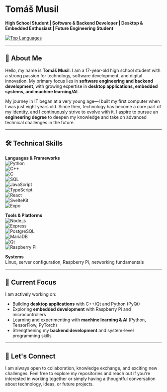 # Tomáš Musil

**High School Student | Software & Backend Developer | Desktop & Embedded Enthusiast | Future Engineering Student**

[![Top Languages](https://github-readme-stats.vercel.app/api/top-langs/?username=TomasMusi&layout=compact&hide=html&theme=dark)](https://github.com/TomasMusi)  

---

## 🧠 About Me

Hello, my name is **Tomáš Musil**. I am a 17-year-old high school student with a strong passion for technology, software development, and digital innovation. My primary focus lies in **software engineering and backend development**, with growing expertise in **desktop applications, embedded systems, and machine learning/AI**.  

My journey in IT began at a very young age—I built my first computer when I was just eight years old. Since then, technology has become a core part of my identity, and I continuously strive to evolve with it. I aspire to pursue an **engineering degree** to deepen my knowledge and take on advanced technical challenges in the future.  

---

## 🛠️ Technical Skills

**Languages & Frameworks**  
![Python](https://img.shields.io/badge/-Python-3776AB?style=flat&logo=python&logoColor=fff)  
![C++](https://img.shields.io/badge/-C++-00599C?style=flat&logo=cplusplus&logoColor=fff)  
![C](https://img.shields.io/badge/-C-000?style=flat&logo=c&logoColor=fff)  
![SQL](https://img.shields.io/badge/-SQL-4479A1?style=flat&logo=postgresql&logoColor=fff)  
![JavaScript](https://img.shields.io/badge/-JavaScript-F7DF1E?style=flat&logo=javascript&logoColor=000)  
![TypeScript](https://img.shields.io/badge/-TypeScript-3178C6?style=flat&logo=typescript&logoColor=fff)  
![React](https://img.shields.io/badge/-React-61DAFB?style=flat&logo=react&logoColor=000)  
![SvelteKit](https://img.shields.io/badge/-SvelteKit-FF3E00?style=flat&logo=svelte&logoColor=fff)  
![Expo](https://img.shields.io/badge/-Expo-000020?style=flat&logo=expo&logoColor=fff)  

**Tools & Platforms**  
![Node.js](https://img.shields.io/badge/-Node.js-339933?style=flat&logo=node.js&logoColor=fff)  
![Express](https://img.shields.io/badge/-Express-000?style=flat&logo=express&logoColor=fff)  
![PostgreSQL](https://img.shields.io/badge/-PostgreSQL-336791?style=flat&logo=postgresql&logoColor=fff)  
![MariaDB](https://img.shields.io/badge/-MariaDB-003545?style=flat&logo=mariadb&logoColor=fff)  
![Qt](https://img.shields.io/badge/-Qt-41CD52?style=flat&logo=qt&logoColor=fff)  
![Raspberry Pi](https://img.shields.io/badge/-Raspberry%20Pi-C51A4A?style=flat&logo=raspberrypi&logoColor=fff)  

**Systems**  
Linux, server configuration, Raspberry Pi, networking fundamentals  

---

## 🎯 Current Focus

I am actively working on:  
- Building **desktop applications** with C++/Qt and Python (PyQt)  
- Exploring **embedded development** with Raspberry Pi and microcontrollers  
- Learning and experimenting with **machine learning & AI** (Python, TensorFlow, PyTorch)  
- Strengthening my **backend development** and system-level programming skills  

---

## 🤝 Let's Connect

I am always open to collaboration, knowledge exchange, and exciting new challenges. Feel free to explore my repositories and reach out if you're interested in working together or simply having a thoughtful conversation about technology, ideas, or future projects.  
